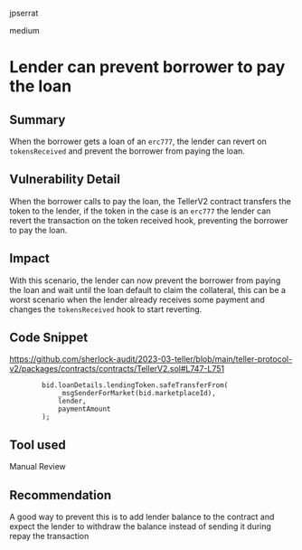 jpserrat

medium

# Lender can prevent borrower to pay the loan

## Summary
When the borrower gets a loan of an `erc777`, the lender can revert on `tokensReceived` and prevent the borrower from paying the loan.

## Vulnerability Detail
When the borrower calls to pay the loan, the TellerV2 contract transfers the token to the lender, if the token in the case is an `erc777` the lender can revert the transaction on the token received hook, preventing the borrower to pay the loan.

## Impact
With this scenario, the lender can now prevent the borrower from paying the loan and wait until the loan default to claim the collateral, this can be a worst scenario when the lender already receives some payment and changes the `tokensReceived` hook to start reverting.

## Code Snippet
https://github.com/sherlock-audit/2023-03-teller/blob/main/teller-protocol-v2/packages/contracts/contracts/TellerV2.sol#L747-L751
```solidity
        bid.loanDetails.lendingToken.safeTransferFrom(
            _msgSenderForMarket(bid.marketplaceId),
            lender,
            paymentAmount
        );
```

## Tool used

Manual Review

## Recommendation
A good way to prevent this is to add lender balance to the contract and expect the lender to withdraw the balance instead of sending it during repay the transaction
